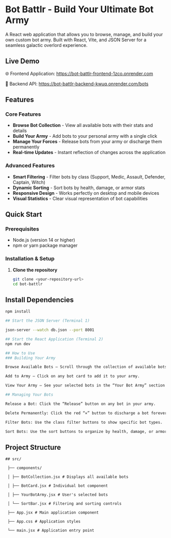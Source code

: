 # Bot Battlr - Build Your Ultimate Bot Army

A React web application that allows you to browse, manage, and build your own custom bot army. Built with React, Vite, and JSON Server for a seamless galactic overlord experience.

## Live Demo

🌐 Frontend Application: https://bot-battlr-frontend-1zco.onrender.com

🔗 Backend API: https://bot-battlr-backend-kwuq.onrender.com/bots

## Features

### Core Features

- **Browse Bot Collection** - View all available bots with their stats and details
- **Build Your Army** - Add bots to your personal army with a single click
- **Manage Your Forces** - Release bots from your army or discharge them permanently
- **Real-time Updates** - Instant reflection of changes across the application

### Advanced Features

- **Smart Filtering** - Filter bots by class (Support, Medic, Assault, Defender, Captain, Witch)
- **Dynamic Sorting** - Sort bots by health, damage, or armor stats
- **Responsive Design** - Works perfectly on desktop and mobile devices
- **Visual Statistics** - Clear visual representation of bot capabilities

## Quick Start

### Prerequisites

- Node.js (version 14 or higher)
- npm or yarn package manager

### Installation & Setup

1. **Clone the repository**
   ```bash
   git clone <your-repository-url>
   cd bot-battlr
   ```

## Install Dependencies

```bash
npm install

## Start the JSON Server (Terminal 1)

json-server --watch db.json --port 8001

## Start the React Application (Terminal 2)
npm run dev

## How to Use
### Building Your Army

Browse Available Bots — Scroll through the collection of available bots.

Add to Army — Click on any bot card to add it to your army.

View Your Army — See your selected bots in the “Your Bot Army” section at the top.

## Managing Your Bots

Release a Bot: Click the “Release” button on any bot in your army.

Delete Permanently: Click the red “✕” button to discharge a bot forever.

Filter Bots: Use the class filter buttons to show specific bot types.

Sort Bots: Use the sort buttons to organize by health, damage, or armor.
```

## Project Structure

```
## src/

 ├── components/

 │ ├── BotCollection.jsx # Displays all available bots

 │ ├── BotCard.jsx # Individual bot component

 │ ├── YourBotArmy.jsx # User's selected bots

 │ └── SortBar.jsx # Filtering and sorting controls

 ├── App.jsx # Main application component

 ├── App.css # Application styles

 └── main.jsx # Application entry point
```
